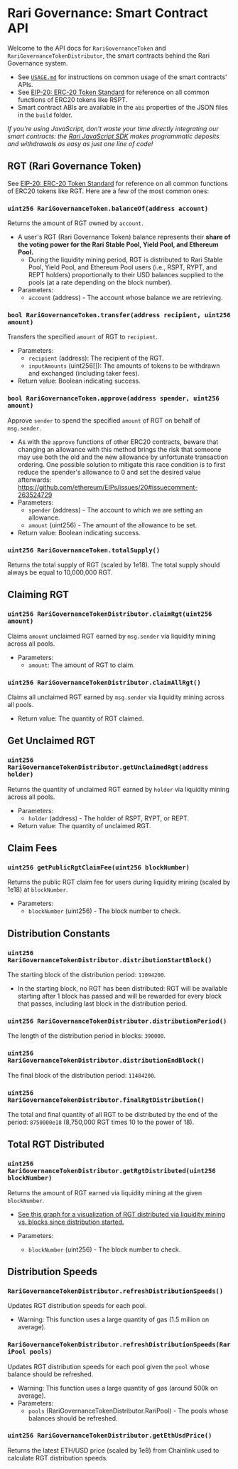 # Rari Governance: Smart Contract API

Welcome to the API docs for `RariGovernanceToken` and `RariGovernanceTokenDistributor`, the smart contracts behind the Rari Governance system.

* See [`USAGE.md`](USAGE.md) for instructions on common usage of the smart contracts' APIs.
* See [EIP-20: ERC-20 Token Standard](https://eips.ethereum.org/EIPS/eip-20) for reference on all common functions of ERC20 tokens like RSPT.
* Smart contract ABIs are available in the `abi` properties of the JSON files in the `build` folder.

*If you're using JavaScript, don't waste your time directly integrating our smart contracts: the [Rari JavaScript SDK](https://github.com/Rari-Capital/rari-sdk) makes programmatic deposits and withdrawals as easy as just one line of code!*

## **RGT (Rari Governance Token)**

See [EIP-20: ERC-20 Token Standard](https://eips.ethereum.org/EIPS/eip-20) for reference on all common functions of ERC20 tokens like RGT. Here are a few of the most common ones:

### `uint256 RariGovernanceToken.balanceOf(address account)`

Returns the amount of RGT owned by `account`.

* A user's RGT (Rari Governance Token) balance represents their **share of the voting power for the Rari Stable Pool, Yield Pool, and Ethereum Pool.**
    * During the liquidity mining period, RGT is distributed to Rari Stable Pool, Yield Pool, and Ethereum Pool users (i.e., RSPT, RYPT, and REPT holders) proportionally to their USD balances supplied to the pools (at a rate depending on the block number).
* Parameters:
    * `account` (address) - The account whose balance we are retrieving.

### `bool RariGovernanceToken.transfer(address recipient, uint256 amount)`

Transfers the specified `amount` of RGT to `recipient`.

* Parameters:
    * `recipient` (address): The recipient of the RGT.
    * `inputAmounts` (uint256[]): The amounts of tokens to be withdrawn and exchanged (including taker fees).
* Return value: Boolean indicating success.

### `bool RariGovernanceToken.approve(address spender, uint256 amount)`

Approve `sender` to spend the specified `amount` of RGT on behalf of `msg.sender`.

* As with the `approve` functions of other ERC20 contracts, beware that changing an allowance with this method brings the risk that someone may use both the old and the new allowance by unfortunate transaction ordering. One possible solution to mitigate this race condition is to first reduce the spender's allowance to 0 and set the desired value afterwards: https://github.com/ethereum/EIPs/issues/20#issuecomment-263524729
* Parameters:
    * `spender` (address) - The account to which we are setting an allowance.
    * `amount` (uint256) - The amount of the allowance to be set.
* Return value: Boolean indicating success.

### `uint256 RariGovernanceToken.totalSupply()`

Returns the total supply of RGT (scaled by 1e18). The total supply should always be equal to 10,000,000 RGT.

## **Claiming RGT**

### `uint256 RariGovernanceTokenDistributor.claimRgt(uint256 amount)`

Claims `amount` unclaimed RGT earned by `msg.sender` via liquidity mining across all pools.

* Parameters:
    * `amount`: The amount of RGT to claim.

### `uint256 RariGovernanceTokenDistributor.claimAllRgt()`

Claims all unclaimed RGT earned by `msg.sender` via liquidity mining across all pools.

* Return value: The quantity of RGT claimed.

## **Get Unclaimed RGT**

### `uint256 RariGovernanceTokenDistributor.getUnclaimedRgt(address holder)`

Returns the quantity of unclaimed RGT earned by `holder` via liquidity mining across all pools.

* Parameters:
    * `holder` (address) - The holder of RSPT, RYPT, or REPT.
* Return value: The quantity of unclaimed RGT.

## **Claim Fees**

### `uint256 getPublicRgtClaimFee(uint256 blockNumber)`

Returns the public RGT claim fee for users during liquidity mining (scaled by 1e18) at `blockNumber`.

* Parameters:
    * `blockNumber` (uint256) - The block number to check.

## **Distribution Constants**

### `uint256 RariGovernanceTokenDistributor.distributionStartBlock()`

The starting block of the distribution period: `11094200`.

* In the starting block, no RGT has been distributed: RGT will be available starting after 1 block has passed and will be rewarded for every block that passes, including last block in the distribution period.

### `uint256 RariGovernanceTokenDistributor.distributionPeriod()`

The length of the distribution period in blocks: `390000`.

### `uint256 RariGovernanceTokenDistributor.distributionEndBlock()`

The final block of the distribution period: `11484200`.

### `uint256 RariGovernanceTokenDistributor.finalRgtDistribution()`

The total and final quantity of all RGT to be distributed by the end of the period: `8750000e18` (8,750,000 RGT times 10 to the power of 18).

## **Total RGT Distributed**

### `uint256 RariGovernanceTokenDistributor.getRgtDistributed(uint256 blockNumber)`

Returns the amount of RGT earned via liquidity mining at the given `blockNumber`.

* [See this graph for a visualization of RGT distributed via liquidity mining vs. blocks since distribution started.](https://www.desmos.com/calculator/zkmlmxcavc)

* Parameters:
    * `blockNumber` (uint256) - The block number to check.

## **Distribution Speeds**

### `RariGovernanceTokenDistributor.refreshDistributionSpeeds()`

Updates RGT distribution speeds for each pool.

* Warning: This function uses a large quantity of gas (1.5 million on average).

### `RariGovernanceTokenDistributor.refreshDistributionSpeeds(RariPool pools)`

Updates RGT distribution speeds for each pool given the `pool` whose balance should be refreshed.

* Warning: This function uses a large quantity of gas (around 500k on average).
* Parameters:
    * `pools` (RariGovernanceTokenDistributor.RariPool) - The pools whose balances should be refreshed.

### `uint256 RariGovernanceTokenDistributor.getEthUsdPrice()`

Returns the latest ETH/USD price (scaled by 1e8) from Chainlink used to calculate RGT distribution speeds.
